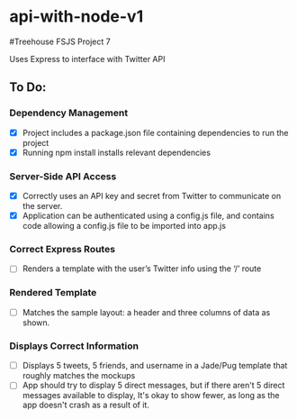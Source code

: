 # api-with-node-v1
#Treehouse FSJS Project 7

Uses Express to interface with Twitter API

## To Do:
### Dependency Management
- [x] Project includes a package.json file containing dependencies to run the project
- [x] Running npm install installs relevant dependencies

### Server-Side API Access
- [x] Correctly uses an API key and secret from Twitter to communicate on the server.
- [x] Application can be authenticated using a config.js file, and contains code allowing a config.js file to be imported into app.js

### Correct Express Routes
- [ ] Renders a template with the user’s Twitter info using the ‘/’ route

### Rendered Template
- [ ] Matches the sample layout: a header and three columns of data as shown.

### Displays Correct Information
- [ ] Displays 5 tweets, 5 friends, and username in a Jade/Pug template that roughly matches the mockups
- [ ] App should try to display 5 direct messages, but if there aren't 5 direct messages available to display, It's okay to show fewer, as long as the app doesn't crash as a result of it.
